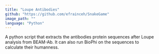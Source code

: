 ```yaml
---
title: "Loupe Antibodies"
github: "https://github.com/efrainceh/SnakeGame"
image_path: ""
language: "Python"
---
```


A python script that extracts the antibodies protein sequences after Loupe analysis from BEAM-Ab. It can also run BioPhi on the sequences to calculate their humanness.
